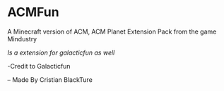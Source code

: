 # ACMFun

A Minecraft version of ACM,
ACM Planet Extension Pack from the game Mindustry

*Is a extension for galacticfun as well*

-Credit to Galacticfun

– Made By Cristian BlackTure
